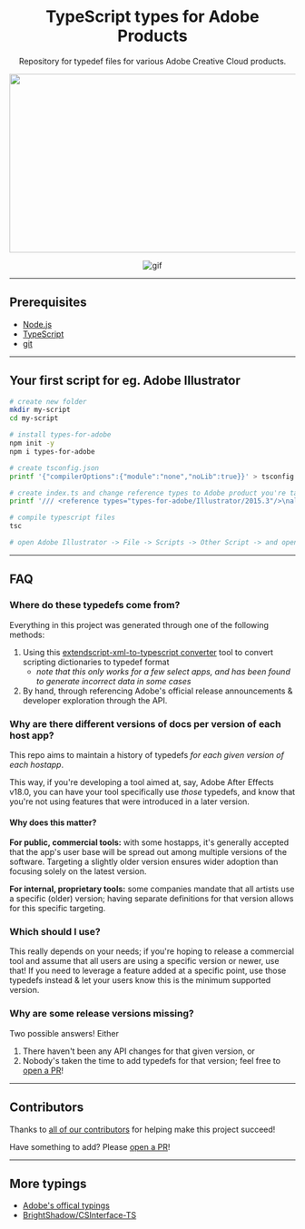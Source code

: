 <div align="center">

# TypeScript types for Adobe Products

Repository for typedef files for various Adobe Creative Cloud products.

[<img src="https://i.imgur.com/VMx9MeE.jpg" width="560" height="315" />](http://youtu.be/h-c7A8pQzx8)

![gif](_resources/gif.gif)

</div>

---

## Prerequisites

* [Node.js](https://nodejs.org/en/download/)
* [TypeScript](https://typescriptlang.org/#download-links)
* [git](https://git-scm.com/)

---

## Your first script for eg. Adobe Illustrator

```bash
# create new folder
mkdir my-script
cd my-script

# install types-for-adobe
npm init -y
npm i types-for-adobe

# create tsconfig.json
printf '{"compilerOptions":{"module":"none","noLib":true}}' > tsconfig.json

# create index.ts and change reference types to Adobe product you're targeting
printf '/// <reference types="types-for-adobe/Illustrator/2015.3"/>\nalert(String(app));\n' > index.ts

# compile typescript files
tsc

# open Adobe Illustrator -> File -> Scripts -> Other Script -> and open index.js
```

---

## FAQ

### Where do these typedefs come from?

Everything in this project was generated through one of the following methods:

1. Using this [extendscript-xml-to-typescript converter](https://github.com/aenhancers/extendscript-xml-to-typescript) tool to convert scripting dictionaries to typedef format
   - *note that this only works for a few select apps, and has been found to generate incorrect data in some cases*
2. By hand, through referencing Adobe's official release announcements & developer exploration through the API.

### Why are there different versions of docs per version of each host app?

This repo aims to maintain a history of typedefs _for each given version of each hostapp_.

This way, if you're developing a tool aimed at, say, Adobe After Effects v18.0, you can have your tool specifically use _those_ typedefs, and know that you're not using features that were introduced in a later version.

#### Why does this matter?

**For public, commercial tools:** with some hostapps, it's generally accepted that the app's user base will be spread out among multiple versions of the software. Targeting a slightly older version ensures wider adoption than focusing solely on the latest version.

**For internal, proprietary tools:** some companies mandate that all artists use a specific (older) version; having separate definitions for that version allows for this specific targeting.

### Which should I use?

This really depends on your needs; if you're hoping to release a commercial tool and assume that all users are using a specific version or newer, use that! If you need to leverage a feature added at a specific point, use those typedefs instead & let your users know this is the minimum supported version.

### Why are some release versions missing?

Two possible answers! Either

1. There haven't been any API changes for that given version, or
2. Nobody's taken the time to add typedefs for that version; feel free to [open a PR](https://github.com/aenhancers/Types-for-Adobe/pulls)!

---

## Contributors

Thanks to [all of our contributors](https://github.com/aenhancers/Types-for-Adobe/graphs/contributors) for helping make this project succeed!

Have something to add? Please [open a PR](https://github.com/aenhancers/Types-for-Adobe/pulls)!

---

## More typings

- [Adobe's offical typings](https://github.com/Adobe-CEP/Samples/tree/master/TypeScript/typings)
- [BrightShadow/CSInterface-TS](https://github.com/BrightShadow/CSInterface-TS)
